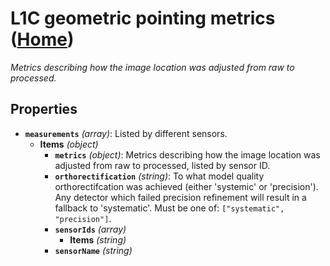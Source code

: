 # L1C geometric pointing metrics ([Home](README.md))

*Metrics describing how the image location was adjusted from raw to processed.*

## Properties

- **`measurements`** *(array)*: Listed by different sensors.
  - **Items** *(object)*
    - **`metrics`** *(object)*: Metrics describing how the image location was adjusted from raw to processed, listed by sensor ID.
    - **`orthorectification`** *(string)*: To what model quality orthorectifcation was achieved (either 'systemic' or 'precision'). Any detector which failed precision refinement will result in a fallback to 'systematic'. Must be one of: `["systematic", "precision"]`.
    - **`sensorIds`** *(array)*
      - **Items** *(string)*
    - **`sensorName`** *(string)*

